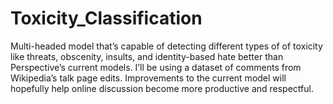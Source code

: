 # Toxicity_Classification
Multi-headed model that’s capable of detecting different types of of toxicity like threats, obscenity, insults, and identity-based hate better than Perspective’s current models. I’ll be using a dataset of comments from Wikipedia’s talk page edits. Improvements to the current model will hopefully help online discussion become more productive and respectful.
